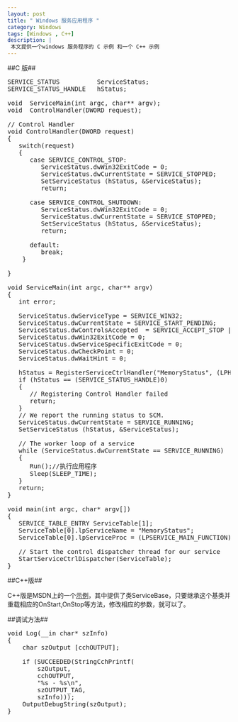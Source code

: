 ```yaml
---
layout: post
title: " Windows 服务应用程序 "
category: Windows
tags: [Windows , C++]
description: |
 本文提供一个windows 服务程序的 C 示例 和一个 C++ 示例
---
```

##C  版##

<pre class="prettyprint linenums">
SERVICE_STATUS          ServiceStatus; 
SERVICE_STATUS_HANDLE   hStatus; 

void  ServiceMain(int argc, char** argv); 
void  ControlHandler(DWORD request); 

// Control Handler
void ControlHandler(DWORD request) 
{ 
   switch(request) 
   { 
      case SERVICE_CONTROL_STOP: 
         ServiceStatus.dwWin32ExitCode = 0; 
         ServiceStatus.dwCurrentState = SERVICE_STOPPED; 
         SetServiceStatus (hStatus, &ServiceStatus);
         return; 
 
      case SERVICE_CONTROL_SHUTDOWN: 
         ServiceStatus.dwWin32ExitCode = 0; 
         ServiceStatus.dwCurrentState = SERVICE_STOPPED; 
         SetServiceStatus (hStatus, &ServiceStatus);
         return; 
        
      default:
         break;
    } 
 
}

void ServiceMain(int argc, char** argv) 
{ 
   int error; 
 
   ServiceStatus.dwServiceType = SERVICE_WIN32; 
   ServiceStatus.dwCurrentState = SERVICE_START_PENDING; 
   ServiceStatus.dwControlsAccepted  = SERVICE_ACCEPT_STOP | SERVICE_ACCEPT_SHUTDOWN;
   ServiceStatus.dwWin32ExitCode = 0; 
   ServiceStatus.dwServiceSpecificExitCode = 0; 
   ServiceStatus.dwCheckPoint = 0; 
   ServiceStatus.dwWaitHint = 0; 
 
   hStatus = RegisterServiceCtrlHandler("MemoryStatus", (LPHANDLER_FUNCTION)ControlHandler); 
   if (hStatus == (SERVICE_STATUS_HANDLE)0) 
   { 
      // Registering Control Handler failed
      return; 
   }  
   // We report the running status to SCM. 
   ServiceStatus.dwCurrentState = SERVICE_RUNNING; 
   SetServiceStatus (hStatus, &ServiceStatus);
 
   // The worker loop of a service
   while (ServiceStatus.dwCurrentState == SERVICE_RUNNING)
   {
	  Run();//执行应用程序
      Sleep(SLEEP_TIME);
   }
   return; 
}

void main(int argc, char* argv[])
{ 
   SERVICE_TABLE_ENTRY ServiceTable[1];
   ServiceTable[0].lpServiceName = "MemoryStatus";
   ServiceTable[0].lpServiceProc = (LPSERVICE_MAIN_FUNCTION)ServiceMain;
	
   // Start the control dispatcher thread for our service
   StartServiceCtrlDispatcher(ServiceTable);
}
</pre>

##C++版##

C++版是MSDN上的一个[示例](http://code.msdn.microsoft.com/windowsdesktop/CppWindowsService-cacf4948)，其中提供了类ServiceBase，只要继承这个基类并重载相应的OnStart,OnStop等方法，修改相应的参数，就可以了。

##调试方法##

<pre class="prettyprint linenums">
void Log(__in char* szInfo)
{
	char szOutput [cchOUTPUT];

	if (SUCCEEDED(StringCchPrintf(
		szOutput,
		cchOUTPUT,
		"%s - %s\n",
		szOUTPUT_TAG,
		szInfo)));
	OutputDebugString(szOutput);
}
</pre>
